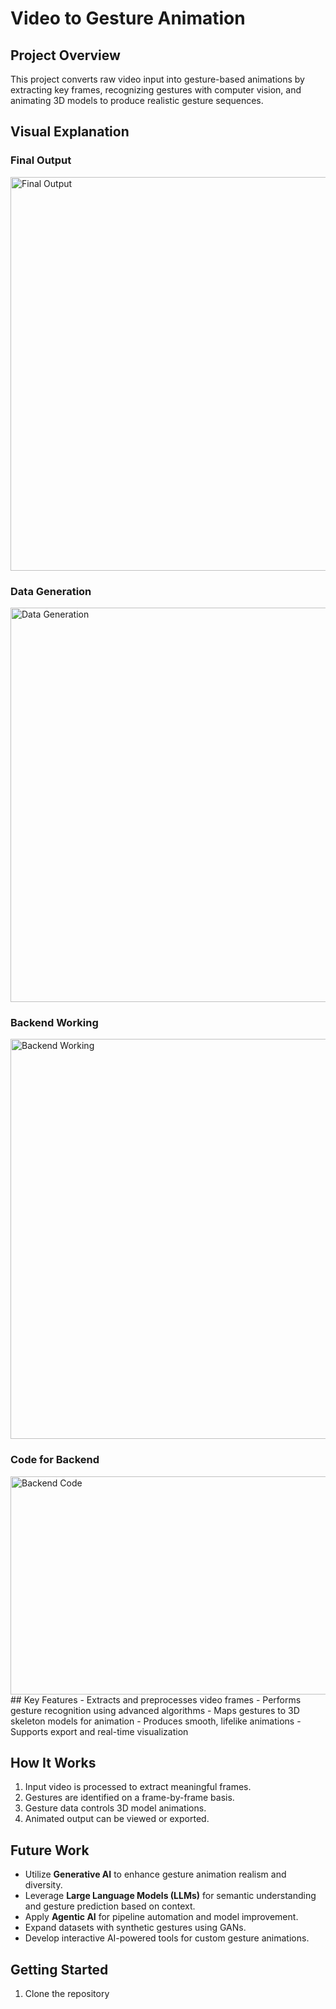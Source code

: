 # Video to Gesture Animation

## Project Overview
This project converts raw video input into gesture-based animations by extracting key frames, recognizing gestures with computer vision, and animating 3D models to produce realistic gesture sequences.
## Visual Explanation

### Final Output  
<img width="1816" height="630" alt="Final Output" src="https://github.com/user-attachments/assets/d93293cc-1c3d-466c-8c06-9d6830825a74" />

### Data Generation  
<img width="1808" height="631" alt="Data Generation" src="https://github.com/user-attachments/assets/f7ccdf0f-8fbc-4023-930d-7f81f3388671" />

### Backend Working  
<img width="969" height="640" alt="Backend Working" src="https://github.com/user-attachments/assets/ce94d96f-9cc3-4e5a-92d2-6d2ffc1edf36" />

### Code for Backend  
<img width="1391" height="349" alt="Backend Code" src="https://github.com/user-attachments/assets/760ca094-dc16-45e0-8e54-3a35f6d8a40f" />
## Key Features
- Extracts and preprocesses video frames
- Performs gesture recognition using advanced algorithms
- Maps gestures to 3D skeleton models for animation
- Produces smooth, lifelike animations
- Supports export and real-time visualization

## How It Works
1. Input video is processed to extract meaningful frames.
2. Gestures are identified on a frame-by-frame basis.
3. Gesture data controls 3D model animations.
4. Animated output can be viewed or exported.



## Future Work
- Utilize **Generative AI** to enhance gesture animation realism and diversity.
- Leverage **Large Language Models (LLMs)** for semantic understanding and gesture prediction based on context.
- Apply **Agentic AI** for pipeline automation and model improvement.
- Expand datasets with synthetic gestures using GANs.
- Develop interactive AI-powered tools for custom gesture animations.

## Getting Started
1. Clone the repository  
